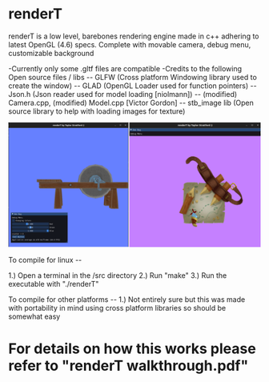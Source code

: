 # renderT
renderT is a low level, barebones rendering engine made in c++ adhering to latest OpenGL (4.6) specs. Complete with movable camera, debug menu, customizable background

-Currently only some .gltf files are compatible
-Credits to the following Open source files / libs
-- GLFW (Cross platform Windowing library used to create the window)
-- GLAD (OpenGL Loader used for function pointers)
-- Json.h (Json reader used for model loading [niolmann]) 
-- (modified) Camera.cpp, (modified) Model.cpp [Victor Gordon]
-- stb_image lib (Open source library to help with loading images for texture)

![alt text](https://github.com/tstrat1811/renderT/blob/master/renderT.png?raw=true)

To compile for linux --

1.) Open a terminal in the /src directory
2.) Run "make"
3.) Run the executable with "./renderT"

To compile for other platforms --
1.) Not entirely sure but this was made with portability in mind using cross platform libraries so should be somewhat easy

For details on how this works please refer to "renderT walkthrough.pdf"
===============================================================================